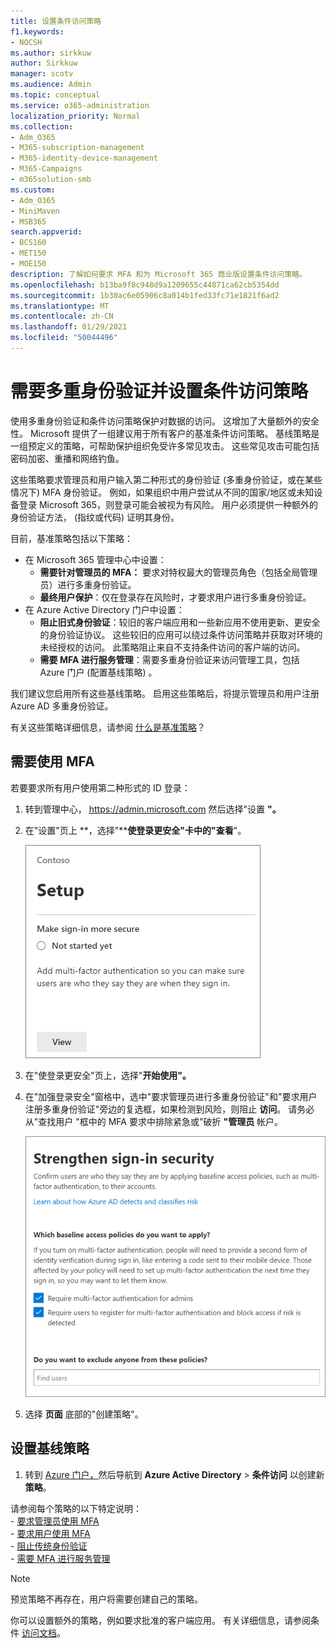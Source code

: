 ```yaml
---
title: 设置条件访问策略
f1.keywords:
- NOCSH
ms.author: sirkkuw
author: Sirkkuw
manager: scotv
ms.audience: Admin
ms.topic: conceptual
ms.service: o365-administration
localization_priority: Normal
ms.collection:
- Adm_O365
- M365-subscription-management
- M365-identity-device-management
- M365-Campaigns
- m365solution-smb
ms.custom:
- Adm_O365
- MiniMaven
- MSB365
search.appverid:
- BCS160
- MET150
- MOE150
description: 了解如何要求 MFA 和为 Microsoft 365 商业版设置条件访问策略。
ms.openlocfilehash: b13ba9f8c948d9a1209655c44871ca62cb5354dd
ms.sourcegitcommit: 1b30ac6e05906c8a014b1fed33fc71e1821f6ad2
ms.translationtype: MT
ms.contentlocale: zh-CN
ms.lasthandoff: 01/29/2021
ms.locfileid: "50044496"
---
```

# <a name="require-multi-factor-authentication-and-set-up-conditional-access-policies"></a>需要多重身份验证并设置条件访问策略

使用多重身份验证和条件访问策略保护对数据的访问。 这增加了大量额外的安全性。 Microsoft 提供了一组建议用于所有客户的基准条件访问策略。 基线策略是一组预定义的策略，可帮助保护组织免受许多常见攻击。 这些常见攻击可能包括密码加密、重播和网络钓鱼。

这些策略要求管理员和用户输入第二种形式的身份验证 (多重身份验证，或在某些情况下) MFA 身份验证。 例如，如果组织中用户尝试从不同的国家/地区或未知设备登录 Microsoft 365，则登录可能会被视为有风险。 用户必须提供一种额外的身份验证方法， (指纹或代码) 证明其身份。

目前，基准策略包括以下策略：

- 在 Microsoft 365 管理中心中设置：
  - **需要针对管理员的 MFA：** 要求对特权最大的管理员角色（包括全局管理员）进行多重身份验证。
  - **最终用户保护**：仅在登录存在风险时，才要求用户进行多重身份验证。 
- 在 Azure Active Directory 门户中设置：
  - **阻止旧式身份验证**：较旧的客户端应用和一些新应用不使用更新、更安全的身份验证协议。 这些较旧的应用可以绕过条件访问策略并获取对环境的未经授权的访问。 此策略阻止来自不支持条件访问的客户端的访问。 
  - **需要 MFA 进行服务管理**：需要多重身份验证来访问管理工具，包括 Azure 门户 (配置基线策略) 。

我们建议您启用所有这些基线策略。 启用这些策略后，将提示管理员和用户注册 Azure AD 多重身份验证。

有关这些策略详细信息，请参阅 [什么是基准策略](https://docs.microsoft.com/azure/active-directory/conditional-access/concept-baseline-protection)？

## <a name="require-mfa"></a>需要使用 MFA

若要要求所有用户使用第二种形式的 ID 登录：

1. 转到管理中心， <a href="https://go.microsoft.com/fwlink/p/?linkid=837890" target="_blank">https://admin.microsoft.com</a> 然后选择"设置 **"。**

2. 在"设置"页上 **，选择"****使登录更安全"卡中的"查看**"。

    ![使登录更加安全。](../media/setupmfa.png)
3. 在"使登录更安全"页上，选择"**开始使用"。**

4. 在"加强登录安全"窗格中，选中"要求管理员进行多重身份验证"和"要求用户注册多重身份验证"旁边的复选框，如果检测到风险，则阻止 **访问**。
    请务必从"查找用户 [](m365-campaigns-protect-admin-accounts.md#create-an-emergency-admin-account)"框中的 MFA 要求中排除紧急或"破折 **"管理员** 帐户。

    ![加强"登录安全"页。](../media/requiremfa.png)

5. 选择 **页面** 底部的"创建策略"。

## <a name="set-up-baseline-policies"></a>设置基线策略

1. 转到 [Azure 门户，](https://portal.azure.com)然后导航到 **Azure Active Directory** \> **条件访问** 以创建新 **策略**。

请参阅每个策略的以下特定说明： <br>
    - [要求管理员使用 MFA](https://docs.microsoft.com/azure/active-directory/conditional-access/howto-baseline-protect-administrators) <br>
    - [要求用户使用 MFA](https://docs.microsoft.com/azure/active-directory/conditional-access/howto-baseline-protect-end-users) <br>
    - [阻止传统身份验证](https://docs.microsoft.com/azure/active-directory/conditional-access/howto-baseline-protect-legacy-auth) <br>
    - [需要 MFA 进行服务管理](https://docs.microsoft.com/azure/active-directory/conditional-access/howto-baseline-protect-azure)

> [!NOTE]
> 预览策略不再存在，用户将需要创建自己的策略。

你可以设置额外的策略，例如要求批准的客户端应用。 有关详细信息，请参阅条件 [访问文档](https://docs.microsoft.com/azure/active-directory/conditional-access/)。
